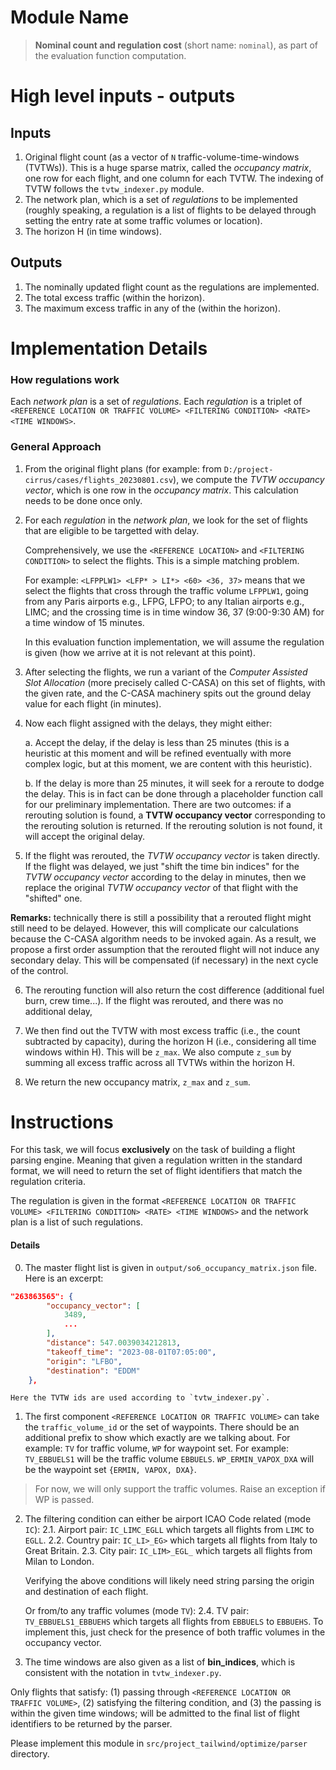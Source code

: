 # Module Name
> **Nominal count and regulation cost** (short name: `nominal`), as part of the evaluation function computation.

# High level inputs - outputs
## Inputs
1. Original flight count (as a vector of `N` traffic-volume-time-windows (TVTWs)). This is a huge sparse matrix, called the *occupancy matrix*, one row for each flight, and one column for each TVTW. The indexing of TVTW follows the `tvtw_indexer.py` module.
2. The network plan, which is a set of *regulations* to be implemented (roughly speaking, a regulation is a list of flights to be delayed through setting the entry rate at some traffic volumes or location).
3. The horizon H (in time windows).

## Outputs
1. The nominally updated flight count as the regulations are implemented.
2. The total excess traffic (within the horizon).
3. The maximum excess traffic in any of the (within the horizon).

# Implementation Details
### How regulations work
Each *network plan* is a set of *regulations*. Each *regulation* is a triplet of `<REFERENCE LOCATION OR TRAFFIC VOLUME> <FILTERING CONDITION> <RATE> <TIME WINDOWS>`. 

### General Approach
1. From the original flight plans (for example: from `D:/project-cirrus/cases/flights_20230801.csv`), we compute the *TVTW occupancy vector*, which is one row in the *occupancy matrix*. This calculation needs to be done once only.

2. For each *regulation* in the *network plan*, we look for the set of flights that are eligible to be targetted with delay.

    Comprehensively, we use the `<REFERENCE LOCATION>` and `<FILTERING CONDITION>` to select the flights. This is a simple matching problem. 

    For example: `<LFPPLW1> <LFP* > LI*> <60> <36, 37>` means that we select the flights that cross through the traffic volume `LFPPLW1`, going from any Paris airports e.g., LFPG, LFPO; to any Italian airports e.g., LIMC; and the crossing time is in time window 36, 37 (9:00-9:30 AM) for a time window of 15 minutes. 

    In this evaluation function implementation, we will assume the regulation is given (how we arrive at it is not relevant at this point).

3. After selecting the flights, we run a variant of the *Computer Assisted Slot Allocation* (more precisely called C-CASA) on this set of flights, with the given rate, and the C-CASA machinery spits out the ground delay value for each flight (in minutes).

4. Now each flight assigned with the delays, they might either:

    a. Accept the delay, if the delay is less than 25 minutes (this is a heuristic at this moment and will be refined eventually with more complex logic, but at this moment, we are content with this heuristic).

    b. If the delay is more than 25 minutes, it will seek for a reroute to dodge the delay. This is in fact can be done through a placeholder function call for our preliminary implementation. There are two outcomes: if a rerouting solution is found, a **TVTW occupancy vector** corresponding to the rerouting solution is returned. If the rerouting solution is not found, it will accept the original delay.

5. If the flight was rerouted, the *TVTW occupancy vector* is taken directly. If the flight was delayed, we just "shift the time bin indices" for the *TVTW occupancy vector* according to the delay in minutes, then we replace the original *TVTW occupancy vector* of that flight with the "shifted" one.

**Remarks:** technically there is still a possibility that a rerouted flight might still need to be delayed. However, this will complicate our calculations because the C-CASA algorithm needs to be invoked again. As a result, we propose a first order assumption that the rerouted flight will not induce any secondary delay. This will be compensated (if necessary) in the next cycle of the control.

6. The rerouting function will also return the cost difference (additional fuel burn, crew time...). If the flight was rerouted, and there was no additional delay, 

6. We then find out the TVTW with most excess traffic (i.e., the count subtracted by capacity), during the horizon H (i.e., considering all time windows within H). This will be `z_max`. We also compute `z_sum` by summing all excess traffic across all TVTWs within the horizon H.

7. We return the new occupancy matrix, `z_max` and `z_sum`.

# Instructions

For this task, we will focus **exclusively** on the task of building a flight parsing engine. Meaning that given a regulation written in the standard format, we will need to return the set of flight identifiers that match the regulation criteria.

The regulation is given in the format `<REFERENCE LOCATION OR TRAFFIC VOLUME> <FILTERING CONDITION> <RATE> <TIME WINDOWS>` and the network plan is a list of such regulations. 

#### Details
0. The master flight list is given in `output/so6_occupancy_matrix.json` file. Here is an excerpt:
```json
"263863565": {
        "occupancy_vector": [
            3489,
            ...
        ],
        "distance": 547.0039034212813,
        "takeoff_time": "2023-08-01T07:05:00",
        "origin": "LFBO",
        "destination": "EDDM"
    },
```

    Here the TVTW ids are used according to `tvtw_indexer.py`.

1. The first component `<REFERENCE LOCATION OR TRAFFIC VOLUME>` can take the `traffic_volume_id` or the set of waypoints. There should be an additional prefix to show which exactly are we talking about. For example: `TV` for traffic volume, `WP` for waypoint set. For example: `TV_EBBUELS1` will be the traffic volume `EBBUELS`. `WP_ERMIN_VAPOX_DXA` will be the waypoint set `{ERMIN, VAPOX, DXA}`.

> For now, we will only support the traffic volumes. Raise an exception if WP is passed.

2. The filtering condition can either be airport ICAO Code related (mode `IC`):
    2.1. Airport pair: `IC_LIMC_EGLL` which targets all flights from `LIMC` to `EGLL`.
    2.2. Country pair: `IC_LI>_EG>` which targets all flights from Italy to Great Britain.
    2.3. City pair: `IC_LIM>_EGL_` which targets all flights from Milan to London.

    Verifying the above conditions will likely need string parsing the origin and destination of each flight.
    
    Or from/to any traffic volumes (mode `TV`):
    2.4. TV pair: `TV_EBBUELS1_EBBUEHS` which targets all flights from `EBBUELS` to `EBBUEHS`. To implement this, just check for the presence of both traffic volumes in the occupancy vector.

3. The time windows are also given as a list of **bin_indices**, which is consistent with the notation in `tvtw_indexer.py`. 

Only flights that satisfy: (1) passing through `<REFERENCE LOCATION OR TRAFFIC VOLUME>`, (2) satisfying the filtering condition, and (3) the passing is within the given time windows; will be admitted to the final list of flight identifiers to be returned by the parser.

Please implement this module in `src/project_tailwind/optimize/parser` directory.
